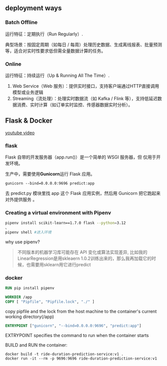 ## deployment ways
### Batch Offline
运行特征：定期执行（Run Regularly）. 

典型场景：按固定周期（如每日 / 每周）处理历史数据、生成离线报表、批量预测等，适合对实时性要求低但需全量数据计算的任务。
### Online
运行特征：持续运行（Up & Running All The Time）. 
1. Web Service（Web 服务）：提供实时接口，支持客户端通过HTTP直接调用模型或业务逻辑
2. Streaming（流处理）：处理实时数据流（如 Kafka / Flink 等），支持低延迟数据消费、实时计算（如订单实时监控、传感器数据实时分析）。

## Flask & Docker
[youtube video](https://www.youtube.com/watch?v=D7wfMAdgdF8&list=PL3MmuxUbc_hIUISrluw_A7wDSmfOhErJK&index=18])

### flask
Flask 自带的开发服务器（app.run()）是一个简单的 WSGI 服务器，但 仅用于开发环境。

生产中，需要使用**Gunicorn**运行 Flask 应用。

```shell
gunicorn --bind=0.0.0.0:9696 predict:app
```
去 predict.py 模块里找 app 这个 Flask 应用实例，然后用 Gunicorn 把它跑起来对外提供服务 。
### Creating a virtual environment with Pipenv
```bash
pipenv install scikit-learn==1.7.0 flask --python=3.12
、
pipenv shell #进入环境
```
why use pipenv?  
>不同版本的机器学习库可能存在 API 变化或算法实现差异, 比如我的LinearRegression是用skleaern 1.0.2训练出来的，那么我再加载它的时候，也需要用sklearn用它进行predict

### docker
```dockerfile
RUN pip install pipenv

WORKDIR /app
COPY [ "Pipfile", "Pipfile.lock", "./" ]
```
copy pipfile and the lock from the host machine to the container's current working directory(/app)

```dockerfile
ENTRYPOINT ["gunicorn", "--bind=0.0.0.0:9696", "predict:app"]
```
EXTRYPOINT specifies the command to run when the container starts

BUILD and RUN the container:
```
docker build -t ride-duration-prediction-service:v1 .
docker run -it --rm -p 9696:9696 ride-duration-prediction-service:v1
```